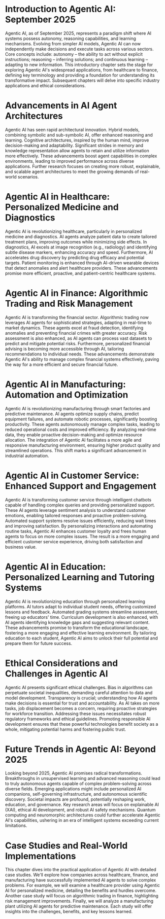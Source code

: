 # Introduction to Agentic AI: September 2025

Agentic AI, as of September 2025, represents a paradigm shift where AI systems possess autonomy, reasoning capabilities, and learning mechanisms. Evolving from simpler AI models, Agentic AI can now independently make decisions and execute tasks across various sectors. Core concepts include: autonomy – the ability to act without explicit instructions; reasoning – inferring solutions; and continuous learning – adapting to new information. This introductory chapter sets the stage for exploring Agentic AI's widespread applications, from healthcare to finance, defining key terminology and providing a foundation for understanding its transformative impact. Subsequent chapters will delve into specific industry applications and ethical considerations.

# Advancements in AI Agent Architectures

Agentic AI has seen rapid architectural innovation. Hybrid models, combining symbolic and sub-symbolic AI, offer enhanced reasoning and learning. Cognitive architectures, inspired by the human mind, improve decision-making and adaptability. Significant strides in memory and knowledge representation allow agents to retain and utilize information more effectively. These advancements boost agent capabilities in complex environments, leading to improved performance across diverse applications. Further research focuses on creating more robust, explainable, and scalable agent architectures to meet the growing demands of real-world scenarios.

# Agentic AI in Healthcare: Personalized Medicine and Diagnostics

Agentic AI is revolutionizing healthcare, particularly in personalized medicine and diagnostics. AI agents analyze patient data to create tailored treatment plans, improving outcomes while minimizing side effects. In diagnostics, AI excels at image recognition (e.g., radiology) and identifying subtle disease markers, enhancing accuracy and speed. Furthermore, AI accelerates drug discovery by predicting drug efficacy and potential targets. Patient monitoring is enhanced through AI-driven wearable devices that detect anomalies and alert healthcare providers. These advancements promise more efficient, proactive, and patient-centric healthcare systems.

# Agentic AI in Finance: Algorithmic Trading and Risk Management

Agentic AI is transforming the financial sector. Algorithmic trading now leverages AI agents for sophisticated strategies, adapting in real-time to market dynamics. These agents excel at fraud detection, identifying anomalies and preventing financial crimes with greater accuracy. Risk assessment is also enhanced, as AI agents can process vast datasets to predict and mitigate potential risks. Furthermore, personalized financial advising is becoming more accessible through AI, tailoring recommendations to individual needs. These advancements demonstrate Agentic AI's ability to manage complex financial systems effectively, paving the way for a more efficient and secure financial future.

# Agentic AI in Manufacturing: Automation and Optimization

Agentic AI is revolutionizing manufacturing through smart factories and predictive maintenance. AI agents optimize supply chains, predict equipment failures, and automate robotic processes, significantly boosting productivity. These agents autonomously manage complex tasks, leading to reduced operational costs and improved efficiency. By analyzing real-time data, they enable proactive decision-making and optimize resource allocation. The integration of Agentic AI facilitates a more agile and responsive manufacturing environment, ensuring higher product quality and streamlined operations. This shift marks a significant advancement in industrial automation.

# Agentic AI in Customer Service: Enhanced Support and Engagement

Agentic AI is transforming customer service through intelligent chatbots capable of handling complex queries and providing personalized support. These AI agents leverage sentiment analysis to understand customer emotions, enabling tailored responses and proactive problem-solving. Automated support systems resolve issues efficiently, reducing wait times and improving satisfaction. By personalizing interactions and automating routine tasks, Agentic AI enhances customer loyalty and frees human agents to focus on more complex issues. The result is a more engaging and efficient customer service experience, driving both satisfaction and business value.

# Agentic AI in Education: Personalized Learning and Tutoring Systems

Agentic AI is revolutionizing education through personalized learning platforms. AI tutors adapt to individual student needs, offering customized lessons and feedback. Automated grading systems streamline assessment, freeing up educators' time. Curriculum development is also enhanced, with AI agents identifying knowledge gaps and suggesting relevant content. These advancements promise to transform the educational landscape, fostering a more engaging and effective learning environment. By tailoring education to each student, Agentic AI aims to unlock their full potential and prepare them for future success.

# Ethical Considerations and Challenges in Agentic AI

Agentic AI presents significant ethical challenges. Bias in algorithms can perpetuate societal inequalities, demanding careful attention to data and model development. Transparency is crucial; understanding how AI agents make decisions is essential for trust and accountability. As AI takes on more tasks, job displacement becomes a concern, requiring proactive strategies for workforce transition. Addressing these issues necessitates robust regulatory frameworks and ethical guidelines. Promoting responsible AI development ensures that these powerful technologies benefit society as a whole, mitigating potential harms and fostering public trust.

# Future Trends in Agentic AI: Beyond 2025

Looking beyond 2025, Agentic AI promises radical transformations. Breakthroughs in unsupervised learning and advanced reasoning could lead to truly autonomous agents capable of complex problem-solving across diverse fields. Emerging applications might include personalized AI companions, self-governing infrastructure, and autonomous scientific discovery. Societal impacts are profound, potentially reshaping work, education, and governance. Key research areas will focus on explainable AI (XAI), ethical AI development, and robust AI safety mechanisms. Quantum computing and neuromorphic architectures could further accelerate Agentic AI's capabilities, ushering in an era of intelligent systems exceeding current limitations.

# Case Studies and Real-World Implementations

This chapter dives into the practical application of Agentic AI with detailed case studies. We'll explore how companies across healthcare, finance, and manufacturing have successfully implemented AI agents to solve complex problems. For example, we will examine a healthcare provider using Agentic AI for personalized medicine, detailing the benefits and hurdles overcome. Another case study will focus on algorithmic trading in finance, highlighting risk management improvements. Finally, we will analyze a manufacturing plant utilizing AI agents for predictive maintenance. Each study will offer insights into the challenges, benefits, and key lessons learned.

